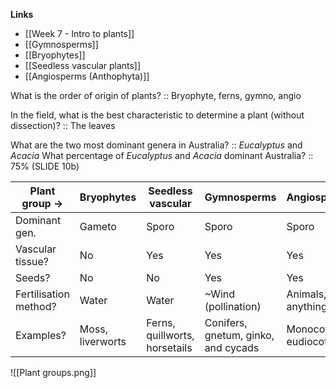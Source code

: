 **Links**
- [[Week 7 - Intro to plants]]
- [[Gymnosperms]]
- [[Bryophytes]]
- [[Seedless vascular plants]]
- [[Angiosperms (Anthophyta)]]

What is the order of origin of plants? :: Bryophyte, ferns, gymno, angio

In the field, what is the best characteristic to determine a plant (without dissection)? :: The leaves

What are the two most dominant genera in Australia? :: *Eucalyptus* and *Acacia*
What percentage of *Eucalyptus* and *Acacia* dominant Australia? :: 75% (SLIDE 10b)

| Plant group ->        | Bryophytes       | Seedless vascular             | Gymnosperms         | Angiosperms        |
| --------------------- | ---------------- | ----------------------------- | ------------------- | ------------------ |
| Dominant gen.         | Gameto           | Sporo                         | Sporo               | Sporo              |
| Vascular tissue?      | No               | Yes                           | Yes                 | Yes                |
| Seeds?                | No               | No                            | Yes                 | Yes                |
| Fertilisation method? | Water            | Water                         | ~Wind (pollination) | Animals, anything  |
| Examples?             | Moss, liverworts | Ferns, quillworts, horsetails | Conifers, gnetum, ginko, and cycads | Monocot and eudiocots |

![[Plant groups.png]]
